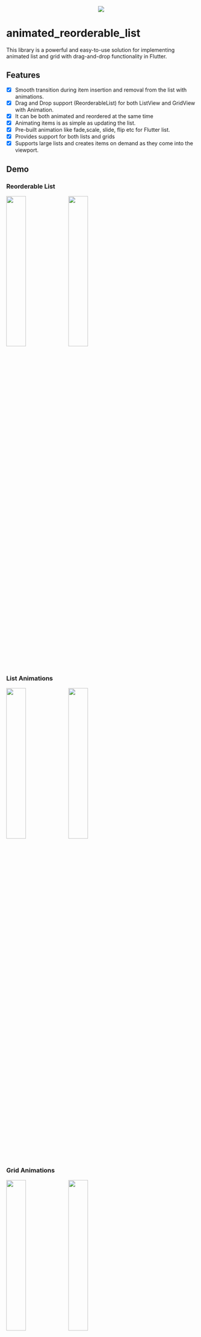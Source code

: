 <p align="center"> <a href="https://canopas.com/contact"><img src="https://github.com/user-attachments/assets/35d53858-0b59-49dd-84ee-8ca4fb6817a9"></a></p>

# animated_reorderable_list

This library is a powerful and easy-to-use solution for implementing animated list and grid with
drag-and-drop functionality in Flutter.

## Features

- [x] Smooth transition during item insertion and removal from the list with animations.
- [x] Drag and Drop support (ReorderableList) for both ListView and GridView with Animation.
- [x] It can be both animated and reordered at the same time
- [x] Animating items is as simple as updating the list.
- [x] Pre-built animation like fade,scale, slide, flip etc for Flutter list.
- [x] Provides support for both lists and grids
- [x] Supports large lists and creates items on demand as they come into the viewport.

## Demo

### Reorderable List

<img src="https://github.com/user-attachments/assets/5b57dbf3-ca95-47a0-8c70-1e35a670f93f?raw=true" width="32%"> <img 
src="https://github.com/user-attachments/assets/c908916c-3a1c-4bba-a278-c340a455faeb?raw=true" width="32%"> 

### List Animations

<img src="https://github.com/user-attachments/assets/b404f3f4-a525-4e1c-a3a2-550a77def211?raw=true" width="32%"> <img 
src="https://github.com/user-attachments/assets/bf3d81bf-241a-4d29-be94-4c3f10337c31?raw=true" width="32%"> 

### Grid Animations

<img src="https://github.com/user-attachments/assets/69c53449-6547-4bf6-b045-75724510d061?raw=true" width="32%"> <img 
src="https://github.com/user-attachments/assets/d7482946-5a1b-47b6-bfa4-064b14355526?raw=true" width="32%">

## How to use it?

### 1. Add dependency

Add this to your package's `pubspec.yaml` file:

```yaml
dependencies:
  animated_reorderable_list: <latest_version>
```

### 2. Install it

You can install packages from the command line:

with `pub`:

```
$ pub get
```

with `Flutter`:

```
$ flutter pub get
```

### 3. Import it

Now in your `Dart` code, you can use:

```dart
import 'package:animated_reorderable_list/animated_reorderable_list.dart';
```

### 4. Use it

[Sample](https://github.com/canopas/animated_reorderable_list/tree/main/example) app demonstrates
how simple the usage of the library actually is.

## Basic usage

### AnimatedReorderableGridView

A `AnimatedGridView` with built-in support for drag and drop functionality.

```dart
AnimatedReorderableGridView
(
items: list,
itemBuilder: (BuildContext context, int index) {
return ItemCard(
key: Key(list[index].name),
id: list[index].id);
},
sliverGridDelegate:
const SliverGridDelegateWithFixedCrossAxisCount(
crossAxisCount: 4),
enterTransition: [FadeIn(), ScaleIn()],
exitTransition: [SlideIn()],
insertDuration: const Duration(milliseconds: 300),
removeDuration: const Duration(milliseconds: 300),
onReorder: (int oldIndex, int newIndex) {
setState(() {
final User user = list.removeAt(oldIndex);
list.insert(newIndex, user);
});
},
isSameItem: (a, b) => a.
id
==
b
.
id
)

```

### AnimatedReorderableListView

A `AnimatedListView` with built-in support for drag-and-drop functionality.

```dart
 AnimatedReorderableListView
(
items: list,
itemBuilder: (BuildContext context, int index) {
return ItemTile(
key: Key(list[index].name),
id: list[index].id);
},
enterTransition: [FlipInX(), ScaleIn()],,
exitTransition: [SlideInLeft()]
insertDuration: const Duration(milliseconds: 300),
removeDuration: const Duration(milliseconds: 300),
onReorder: (int oldIndex, int newIndex) {
setState(() {
final User user = list.removeAt(oldIndex);
list.insert(newIndex, user);
});
},
isSameItem: (a, b) => a.
id
==
b
.
id
)

```

### AnimatedListView

A `AnimatedListView` that animates insertion and removal of the item. Use this widget when you don't
need drag-and-drop functionality.

```dart
AnimatedListView
(
items: list,
itemBuilder: (BuildContext context, int index) {
return ItemTile(
key: Key(list[index].name),
id: list[index].id);
},
enterTransition: [FadeIn(), ScaleIn()],
exitTransition: [SlideIn()],
insertDuration: const Duration(milliseconds: 300),
removeDuration: const Duration(milliseconds: 300),
isSameItem: (a, b) => a.
id
==
b
.
id
)
,

```

### AnimatedGridView

A `AnimatedGridView` that animates insertion and removal of the item. Use this widget when you don't
need drag-and-drop functionality.

```dart
AnimatedGridView
(
items: list,
scrollDirection: Axis.vertical,
itemBuilder: (BuildContext context, int index) {
return ItemCard(
key: Key(list[index].name),
id: list[index].id);
},
sliverGridDelegate:
const SliverGridDelegateWithFixedCrossAxisCount(
crossAxisCount: 4),
enterTransition: [FadeIn(), ScaleIn()],
exitTransition: [SlideIn()],
insertDuration: const Duration(milliseconds: 300),
removeDuration: const Duration(milliseconds: 300),
isSameItem: (a, b) => a.id == b.id
)
```

Duration for animation
----------------------------------------

```dart
//optional
insertDuration: const Duration
(
milliseconds: 300),
removeDuration: const Duration(milliseconds:
300
)
,
```

The duration for item insertion and removal animation. If not specified, the default duration is
`Duration(milliseconds: 300)`.

Enter and exit Animation
----------------------------------------

To apply animation, while inserting or removing item, specify a list of animation:

``` dart
//optional
    enterTransition: [FadeIn(), ScaleIn()],
    exitTransition:  [SlideIn()],
```

If not specified, then default `FadeIn()` animation will be applied.

Delay, duration, curve
----------------------------------------

Animation have optional `delay`, `duration`, `begin`, `end` and `curve` parameters. Animations run
in parallel, but you can use a `delay` to run them sequentially:

``` dart
//optional
 enterTransition: [
     FadeIn(
        duration: const Duration(milliseconds: 300),
        delay: const Duration(milliseconds: 100)),
     ScaleIn(
        duration: const Duration(milliseconds: 500),
        curve: Curves.bounceInOut)
    ],
```

If a specific duration is provided for the animation, it will run for that specified duration.
However, if `insertDuration` or `removeDuration` are specified, it will override specific item
duration.

Custom AnimationBuilder
----------------------------------------

``` dart
//optional
insertItemBuilder: (Widget child, Animation<double> animation){
      return ScaleTransition(
         scale: animation,
         child: child,
     );
  }
                                    
removeItemBuilder: (Widget child, Animation<double> animation){
       return ScaleTransition(
          scale: animation,
          child: child,
      );
    }
```

You can use custom `insertItemBuilder` or `removeItemBuilder` if you wish to implement your own
customized animations instead of relying on the built-in animations provided by the library.
In these custom builder functions, the child parameter represents the widget returned by the
`itemBuilder` callback, and the `animation` parameter provides the animation control.

If a custom `insertItemBuilder` is provided, it will override the `enterTransition`. Similarly, if
`removeItemBuilder` is provided, then it will override `exitTransition`.

## Animations

The library provides a set of pre-built animations that can be used for item insertion and removal.
You can use multiple animations at the same time by providing a list of animations.


The following animations are available:

| Animation Type   | ListView Example              | GridView Example              |
|------------------|-------------------------------|-------------------------------|
| **FadeIn**       | ![Fade In List](./gifs/fade_in_list.gif) | ![Fade In Grid](./gifs/fade_in_grid.gif)  |
| **SlideIn**      | ![Slide In List](./gifs/slide_in_list.gif) | ![Slide In Grid](./gifs/slide_in_grid.gif)  |
| **ScaleIn**      | ![Scale In List](./gifs/scale_in_list.gif) | ![Scale In Grid](./gifs/scale_in_grid.gif) |
| **FlipAnimation** | ![Flip Animation List](./gifs/flip_list.gif) | ![Flip Animation Grid](./gifs/flip_grid.gif)  |


## Bugs and Feedback

We welcome and appreciate any suggestions you may have for improvement.
For bugs, questions and discussions please use
the [Github Issues](https://github.com/canopas/animated_reorderable_list/issues).

<a href="https://canopas.com/contact"><img src="https://github.com/user-attachments/assets/b2688b52-5ef8-4e93-ad4d-1ea97e1bf8c6" width=300></a>

## Acknowledgments

This library builds upon the foundation laid by the incredible work of the Flutter team.
The core logic for animated list and drag-and-drop functionality are derived from Flutter's native
widgets, specifically `AnimatedList` and `ReorderableListView`.

## Contribution

The Canopas team enthusiastically welcomes contributions and project participation! There are a
bunch of things you can do if you want to contribute! The [Contributor Guide](CONTRIBUTING.md) has
all the information you need for everything from reporting bugs to contributing entire new features.
Please don't hesitate to jump in if you'd like to, or even ask us questions if something isn't
clear.

## Credits

**animated_reorderable_list** is owned and maintained by the [Canopas team](https://canopas.com/).
You can follow them on Twitter at [@canopassoftware](https://x.com/canopassoftware) for
project updates and releases.

Inspired by [recyclerview-animators](https://github.com/wasabeef/recyclerview-animators) in Android.



